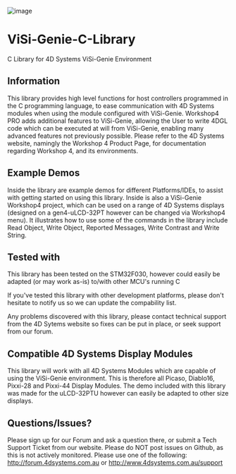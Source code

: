 ![image](https://4dsystems.com.au/media/downloads/4DLogo.png)

ViSi-Genie-C-Library
==============================================================

C Library for 4D Systems ViSi-Genie Environment

## Information

This library provides high level functions for host controllers programmed in the C programming language, to ease communication with 4D Systems modules when using the module configured with ViSi-Genie.
Workshop4 PRO adds additional features to ViSi-Genie, allowing the User to write 4DGL code which can be executed at will from ViSi-Genie, enabling many advanced features not previously possible.
Please refer to the 4D Systems website, namingly the Workshop 4 Product Page, for documentation regarding Workshop 4, and its environments.

## Example Demos

Inside the library are example demos for different Platforms/IDEs, to assist with getting started on using this library. Inside is also a ViSi-Genie Workshop4 project, which can be used on a range of 4D Systems displays (designed on a gen4-uLCD-32PT however can be changed via Workshop4 menu). It illustrates how to use some of the commands in the library include Read Object, Write Object, Reported Messages, Write Contrast and Write String.

## Tested with

This library has been tested on the STM32F030, however could easily be adapted (or may work as-is) to/with other MCU's running C 

If you've tested this library with other development platforms, please don't hesitate to notify us so we can update the compability list.

Any problems discovered with this library, please contact technical support from the 4D Sytems website so fixes can be put in place, or seek support from our forum.

## Compatible 4D Systems Display Modules

This library will work with all 4D Systems Modules which are capable of using the ViSi-Genie environment. This is therefore all Picaso, Diablo16, Pixxi-28 and Pixxi-44 Display Modules.
The demo included with this library was made for the uLCD-32PTU however can easily be adapted to other size displays.

## Questions/Issues?

Please sign up for our Forum and ask a question there, or submit a Tech Support Ticket from our website.
Please do NOT post issues on Github, as this is not actively monitored. Please use one of the following:
http://forum.4dsystems.com.au or http://www.4dsystems.com.au/support
